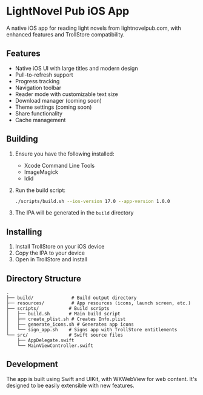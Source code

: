 # LightNovel Pub iOS App

A native iOS app for reading light novels from lightnovelpub.com, with enhanced features and TrollStore compatibility.

## Features

- Native iOS UI with large titles and modern design
- Pull-to-refresh support
- Progress tracking
- Navigation toolbar
- Reader mode with customizable text size
- Download manager (coming soon)
- Theme settings (coming soon)
- Share functionality
- Cache management

## Building

1. Ensure you have the following installed:
   - Xcode Command Line Tools
   - ImageMagick
   - ldid

2. Run the build script:
   ```bash
   ./scripts/build.sh --ios-version 17.0 --app-version 1.0.0
   ```

3. The IPA will be generated in the `build` directory

## Installing

1. Install TrollStore on your iOS device
2. Copy the IPA to your device
3. Open in TrollStore and install

## Directory Structure

```
.
├── build/              # Build output directory
├── resources/          # App resources (icons, launch screen, etc.)
├── scripts/           # Build scripts
│   ├── build.sh       # Main build script
│   ├── create_plist.sh # Creates Info.plist
│   ├── generate_icons.sh # Generates app icons
│   └── sign_app.sh    # Signs app with TrollStore entitlements
└── src/               # Swift source files
    ├── AppDelegate.swift
    └── MainViewController.swift
```

## Development

The app is built using Swift and UIKit, with WKWebView for web content. It's designed to be easily extensible with new features.
